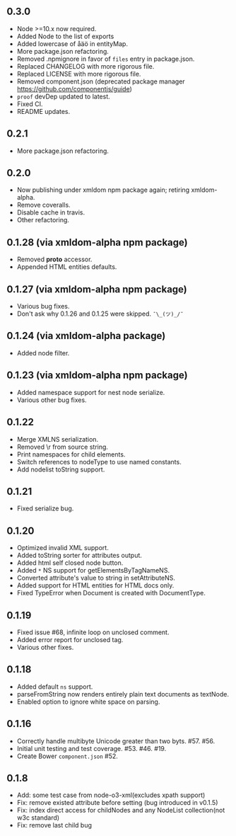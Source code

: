 ## 0.3.0

- Node >=10.x now required.
- Added Node to the list of exports
- Added lowercase of åäö in entityMap.
- More package.json refactoring.
- Removed .npmignore in favor of `files` entry in package.json.
- Replaced CHANGELOG with more rigorous file.
- Replaced LICENSE with more rigorous file.
- Removed component.json (deprecated package manager https://github.com/componentjs/guide)
- `proof` devDep updated to latest.
- Fixed CI.
- README updates.

## 0.2.1

- More package.json refactoring.

## 0.2.0

- Now publishing under xmldom npm package again; retiring xmldom-alpha.
- Remove coveralls.
- Disable cache in travis.
- Other refactoring.

## 0.1.28 (via xmldom-alpha npm package)

- Removed __proto__ accessor.
- Appended HTML entities defaults.

## 0.1.27 (via xmldom-alpha npm package)

- Various bug fixes.
- Don't ask why 0.1.26 and 0.1.25 were skipped. `¯\_(ツ)_/¯`

## 0.1.24 (via xmldom-alpha package)

- Added node filter.

## 0.1.23 (via xmldom-alpha npm package)

- Added namespace support for nest node serialize.
- Various other bug fixes.

## 0.1.22

- Merge XMLNS serialization.
- Removed \r from source string.
- Print namespaces for child elements.
- Switch references to nodeType to use named constants.
- Add nodelist toString support.

## 0.1.21

- Fixed serialize bug.

## 0.1.20

- Optimized invalid XML support.
- Added toString sorter for attributes output.
- Added html self closed node button.
- Added `*` NS support for getElementsByTagNameNS.
- Converted attribute's value to string in setAttributeNS.
- Added support for HTML entities for HTML docs only.
- Fixed TypeError when Document is created with DocumentType.

## 0.1.19

- Fixed issue #68, infinite loop on unclosed comment.
- Added error report for unclosed tag.
- Various other fixes.

## 0.1.18

- Added default `ns` support.
- parseFromString now renders entirely plain text documents as textNode.
- Enabled option to ignore white space on parsing.

## 0.1.16

- Correctly handle multibyte Unicode greater than two byts. #57. #56.
- Initial unit testing and test coverage. #53. #46. #19.
- Create Bower `component.json` #52.

## 0.1.8

- Add: some test case from node-o3-xml(excludes xpath support)
- Fix: remove existed attribute before setting  (bug introduced in v0.1.5)
- Fix: index direct access for childNodes and any NodeList collection(not w3c standard)
- Fix: remove last child bug
